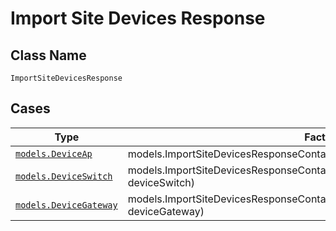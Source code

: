 
# Import Site Devices Response

## Class Name

`ImportSiteDevicesResponse`

## Cases

| Type | Factory Method |
|  --- | --- |
| [`models.DeviceAp`](../../../doc/models/device-ap.md) | models.ImportSiteDevicesResponseContainer.FromDeviceAp(models.DeviceAp deviceAp) |
| [`models.DeviceSwitch`](../../../doc/models/device-switch.md) | models.ImportSiteDevicesResponseContainer.FromDeviceSwitch(models.DeviceSwitch deviceSwitch) |
| [`models.DeviceGateway`](../../../doc/models/device-gateway.md) | models.ImportSiteDevicesResponseContainer.FromDeviceGateway(models.DeviceGateway deviceGateway) |


